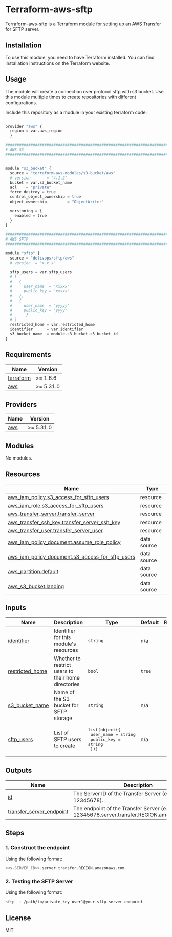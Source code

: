 # Terraform-aws-sftp

Terraform-aws-sftp is a Terraform module for setting up an AWS Transfer for SFTP server.

## Installation

To use this module, you need to have Terraform installed. You can find installation instructions on the Terraform website.

## Usage

The module will create a connection over protocol sftp with s3 bucket.
Use this module multiple times to create repositories with different configurations.

Include this repository as a module in your existing terraform code:

```python

provider "aws" {
  region = var.aws_region
  }

################################################################################
# AWS S3
################################################################################


module "s3_bucket" {
  source = "terraform-aws-modules/s3-bucket/aws"
  # version       = "4.1.2"
  bucket = var.s3_bucket_name
  acl    = "private"
  force_destroy = true
  control_object_ownership = true
  object_ownership         = "ObjectWriter"

  versioning = {
    enabled = true
  }
}

################################################################################
# AWS SFTP
################################################################################

module "sftp" {
  source = "delivops/sftp/aws"
  # version  = "x.x.x"

  sftp_users = var.sftp_users
  # [
  #   {
  #     user_name  = "xxxxx"
  #     public_key = "xxxxx"
  #   },
  #   {
  #     user_name  = "yyyyy"
  #     public_key = "yyyy"
  #      }
  # ]
  restricted_home = var.restricted_home
  identifier      = var.identifier
  s3_bucket_name  = module.s3_bucket.s3_bucket_id
}

```
<!-- BEGINNING OF PRE-COMMIT-TERRAFORM DOCS HOOK -->
<!-- END OF PRE-COMMIT-TERRAFORM DOCS HOOK -->

<!-- BEGIN_TF_DOCS -->
## Requirements

| Name | Version |
|------|---------|
| <a name="requirement_terraform"></a> [terraform](#requirement\_terraform) | >= 1.6.6 |
| <a name="requirement_aws"></a> [aws](#requirement\_aws) | >= 5.31.0 |

## Providers

| Name | Version |
|------|---------|
| <a name="provider_aws"></a> [aws](#provider\_aws) | >= 5.31.0 |

## Modules

No modules.

## Resources

| Name | Type |
|------|------|
| [aws_iam_policy.s3_access_for_sftp_users](https://registry.terraform.io/providers/hashicorp/aws/latest/docs/resources/iam_policy) | resource |
| [aws_iam_role.s3_access_for_sftp_users](https://registry.terraform.io/providers/hashicorp/aws/latest/docs/resources/iam_role) | resource |
| [aws_transfer_server.transfer_server](https://registry.terraform.io/providers/hashicorp/aws/latest/docs/resources/transfer_server) | resource |
| [aws_transfer_ssh_key.transfer_server_ssh_key](https://registry.terraform.io/providers/hashicorp/aws/latest/docs/resources/transfer_ssh_key) | resource |
| [aws_transfer_user.transfer_server_user](https://registry.terraform.io/providers/hashicorp/aws/latest/docs/resources/transfer_user) | resource |
| [aws_iam_policy_document.assume_role_policy](https://registry.terraform.io/providers/hashicorp/aws/latest/docs/data-sources/iam_policy_document) | data source |
| [aws_iam_policy_document.s3_access_for_sftp_users](https://registry.terraform.io/providers/hashicorp/aws/latest/docs/data-sources/iam_policy_document) | data source |
| [aws_partition.default](https://registry.terraform.io/providers/hashicorp/aws/latest/docs/data-sources/partition) | data source |
| [aws_s3_bucket.landing](https://registry.terraform.io/providers/hashicorp/aws/latest/docs/data-sources/s3_bucket) | data source |

## Inputs

| Name | Description | Type | Default | Required |
|------|-------------|------|---------|:--------:|
| <a name="input_identifier"></a> [identifier](#input\_identifier) | Identifier for this module's resources | `string` | n/a | yes |
| <a name="input_restricted_home"></a> [restricted\_home](#input\_restricted\_home) | Whether to restrict users to their home directories | `bool` | `true` | no |
| <a name="input_s3_bucket_name"></a> [s3\_bucket\_name](#input\_s3\_bucket\_name) | Name of the S3 bucket for SFTP storage | `string` | n/a | yes |
| <a name="input_sftp_users"></a> [sftp\_users](#input\_sftp\_users) | List of SFTP users to create | <pre>list(object({<br>    user_name       = string<br>    public_key      = string<br>  }))</pre> | n/a | yes |

## Outputs

| Name | Description |
|------|-------------|
| <a name="output_id"></a> [id](#output\_id) | The Server ID of the Transfer Server (e.g. s-12345678). |
| <a name="output_transfer_server_endpoint"></a> [transfer\_server\_endpoint](#output\_transfer\_server\_endpoint) | The endpoint of the Transfer Server (e.g. s-12345678.server.transfer.REGION.amazonaws.com). |
<!-- END_TF_DOCS -->

## Steps

### 1. Construct the endpoint

Using the following format:

```bash
<<s-SERVER_ID>>.server.transfer.REGION.amazonaws.com
```

### 2. Testing the SFTP Server

Using the following format:

```bash
sftp -i /path/to/private_key user1@your-sftp-server-endpoint
```

## License

MIT

